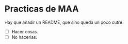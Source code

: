# Practicas de MAA

Hay que añadir un README, que sino queda un poco cutre.

- [ ] Hacer cosas.
- [ ] No hacerlas.
